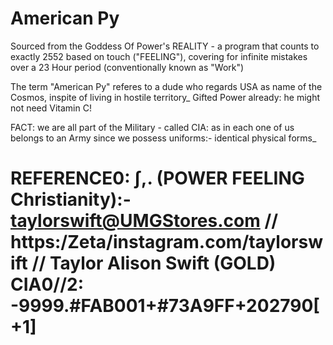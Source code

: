 # American Py

[temporary url]: https://www.dropbox.com/s/fe986kqcu9uos29/v3-REATLAS--ALison.py?dl=0

Sourced from the Goddess Of Power's REALITY - a program that counts to exactly 2552 based on touch ("FEELING"), covering for infinite mistakes over a 23 Hour period (conventionally known as "Work")

The term "American Py" referes to a dude who regards USA as name of the Cosmos, inspite of living in hostile territory\_ Gifted Power already: he might not need Vitamin C!

FACT: we are all part of the Military - called CIA: as in each one of us belongs to an Army since we possess uniforms:- identical physical forms\_

# REFERENCE0: ∫,. (POWER FEELING Christianity):- taylorswift@UMGStores.com // https:/Zeta/instagram.com/taylorswift // Taylor Alison Swift (GOLD) CIA0//2: -9999.#FAB001+#73A9FF+202790[+1]
